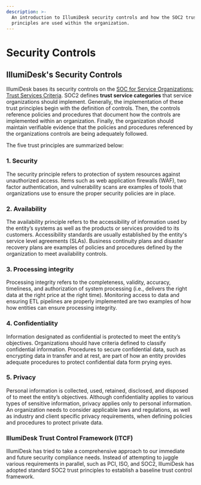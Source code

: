 ```yaml
---
description: >-
  An introduction to IllumiDesk security controls and how the SOC2 trust
  principles are used within the organization.
---
```


# Security Controls

## IllumiDesk's Security Controls <a id="gitlabs-security-controls"></a>

IllumiDesk bases its security controls on the [SOC for Service Organizations: Trust Services Criteria](https://www.aicpa.org/interestareas/frc/assuranceadvisoryservices/serviceorganization-smanagement.html). SOC2 defines **trust service categories** that service organizations should implement. Generally, the implementation of these trust principles begin with the definition of controls. Then, the controls reference policies and procedures that document how the controls are implemented within an organization. Finally, the organization should maintain verifiable evidence that the policies and procedures referenced by the organizations controls are being adequately followed.

The five trust principles are summarized below:

### **1. Security**

The security principle refers to protection of system resources against unauthorized access. Items such as web application firewalls \(WAF\), two factor authentication, and vulnerability scans are examples of tools that organizations use to ensure the proper security policies are in place.

### **2. Availability**

The availability principle refers to the accessibility of information used by the entity’s systems as well as the products or services provided to its customers. Accessibility standards are usually established by the entity's service level agreements \(SLAs\). Business continuity plans and disaster recovery plans are examples of policies and procedures defined by the organization to meet availability controls.

### **3. Processing integrity**

Processing integrity refers to the completeness, validity, accuracy, timeliness, and authorization of system processing \(i.e., delivers the right data at the right price at the right time\). Monitoring access to data and ensuring ETL pipelines are properly implemented are two examples of how how entities can ensure processing integrity.

### **4. Confidentiality**

Information designated as confidential is protected to meet the entity’s objectives. Organizations should have criteria defined to classify confidential information. Procedures to secure confidential data, such as encrypting data in transfer and at rest, are part of how an entity provides adequate procedures to protect confidential data form prying eyes.

### **5. Privacy**

Personal information is collected, used, retained, disclosed, and disposed of to meet the entity’s objectives. Although confidentiality applies to various types of sensitive information, privacy applies only to personal information. An organization needs to consider applicable laws and regulations, as well as industry and client specific privacy requirements, when defining policies and procedures to protect private data.

### IllumiDesk Trust Control Framework \(ITCF\) <a id="gitlab-control-framework-gcf"></a>

IllumiDesk has tried to take a comprehensive approach to our immediate and future security compliance needs. Instead of attempting to juggle various requirements in parallel, such as PCI, ISO, and SOC2, IllumiDesk has adopted standard SOC2 trust principles to establish a baseline trust control framework.  



